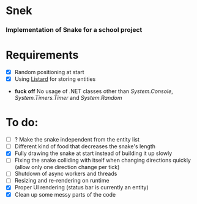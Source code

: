 # Snek

### Implementation of Snake for a school project

# Requirements

* [x] Random positioning at start
* [x] Using [Listard](https://github.com/aequabit/Listard) for storing entities
* **fuck off** No usage of .NET classes other than _System.Console_, _System.Timers.Timer_ and _System.Random_

# To do:
* [ ] ? Make the snake independent from the entity list
* [ ] Different kind of food that decreases the snake's length
* [x] Fully drawing the snake at start instead of building it up slowly
* [ ] Fixing the snake colliding with itself when changing directions quickly (allow only one direction change per tick)
* [ ] Shutdown of async workers and threads
* [ ] Resizing and re-rendering on runtime
* [x] Proper UI rendering (status bar is currently an entity)
* [x] Clean up some messy parts of the code
